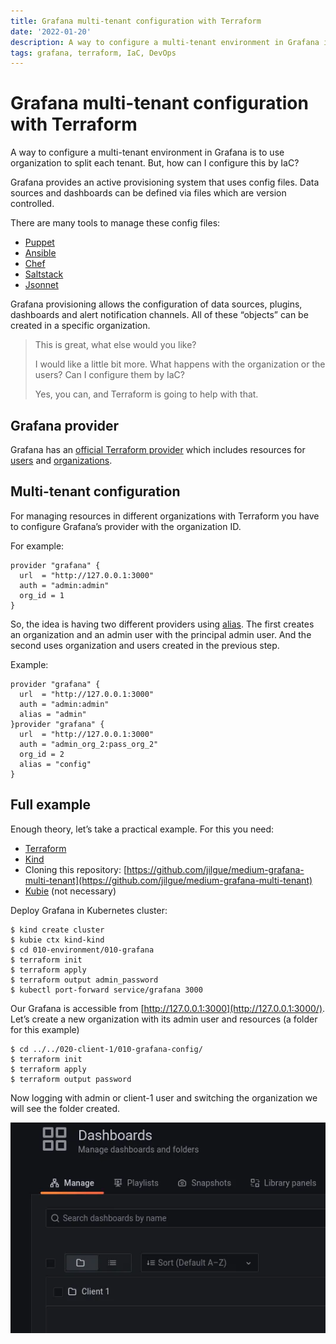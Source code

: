 ```yaml
---
title: Grafana multi-tenant configuration with Terraform
date: '2022-01-20'
description: A way to configure a multi-tenant environment in Grafana is to use organization to split each tenant. But, how can I configure this by IaC?
tags: grafana, terraform, IaC, DevOps
---
```


# Grafana multi-tenant configuration with Terraform

A way to configure a multi-tenant environment in Grafana is to use organization to split each tenant. But, how can I configure this by IaC?

Grafana provides an active provisioning system that uses config files. Data sources and dashboards can be defined via files which are version controlled.

There are many tools to manage these config files:

-   [Puppet](https://forge.puppet.com/puppet/grafana)
-   [Ansible](https://github.com/cloudalchemy/ansible-grafana)
-   [Chef](https://github.com/JonathanTron/chef-grafana)
-   [Saltstack](https://github.com/salt-formulas/salt-formula-grafana)
-   [Jsonnet](https://github.com/grafana/grafonnet-lib/)

Grafana provisioning allows the configuration of data sources, plugins, dashboards and alert notification channels. All of these “objects” can be created in a specific organization.

> This is great, what else would you like?
> 
> I would like a little bit more. What happens with the organization or the users? Can I configure them by IaC?
> 
> Yes, you can, and Terraform is going to help with that.

## Grafana provider

Grafana has an [official Terraform provider](https://registry.terraform.io/providers/grafana/grafana/latest/docs) which includes resources for [users](https://registry.terraform.io/providers/grafana/grafana/latest/docs/resources/user) and [organizations](https://registry.terraform.io/providers/grafana/grafana/latest/docs/resources/organization).

## Multi-tenant configuration

For managing resources in different organizations with Terraform you have to configure Grafana’s provider with the organization ID.

For example:

```hcl
provider "grafana" {
  url  = "http://127.0.0.1:3000"
  auth = "admin:admin"
  org_id = 1
}
```

So, the idea is having two different providers using [alias](https://www.terraform.io/language/providers/configuration#alias-multiple-provider-configurations). The first creates an organization and an admin user with the principal admin user. And the second uses organization and users created in the previous step.

Example:

```hcl
provider "grafana" {
  url  = "http://127.0.0.1:3000"
  auth = "admin:admin"
  alias = "admin"
}provider "grafana" {
  url  = "http://127.0.0.1:3000"
  auth = "admin_org_2:pass_org_2"
  org_id = 2
  alias = "config"
}
```

## Full example

Enough theory, let’s take a practical example. For this you need:

-   [Terraform](https://www.terraform.io/downloads)
-   [Kind](https://kind.sigs.k8s.io/)
-   Cloning this repository: [https://github.com/jilgue/medium-grafana-multi-tenant](https://github.com/jilgue/medium-grafana-multi-tenant)
-   [Kubie](https://github.com/sbstp/kubie) (not necessary)

Deploy Grafana in Kubernetes cluster:

```
$ kind create cluster
$ kubie ctx kind-kind
$ cd 010-environment/010-grafana
$ terraform init
$ terraform apply
$ terraform output admin_password
$ kubectl port-forward service/grafana 3000
```

Our Grafana is accessible from [http://127.0.0.1:3000](http://127.0.0.1:3000/). Let’s create a new organization with its admin user and resources (a folder for this example)

```
$ cd ../../020-client-1/010-grafana-config/
$ terraform init
$ terraform apply
$ terraform output password
```

Now logging with admin or client-1 user and switching the organization we will see the folder created.

![http://localhost:3000/dashboards?orgId=2](./grafana-dashboards.png)
